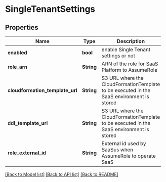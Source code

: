 # SingleTenantSettings

## Properties

Name | Type | Description | Notes
------------ | ------------- | ------------- | -------------
**enabled** | **bool** | enable Single Tenant settings or not | 
**role_arn** | **String** | ARN of the role for SaaS Platform to AssumeRole | 
**cloudformation_template_url** | **String** | S3 URL where the CloudFormationTemplate to be executed in the SaaS environment is stored | 
**ddl_template_url** | **String** | S3 URL where the CloudFormationTemplate to be executed in the SaaS environment is stored | 
**role_external_id** | **String** | External id used by SaaSus when AssumeRole to operate SaaS | 

[[Back to Model list]](../README.md#documentation-for-models) [[Back to API list]](../README.md#documentation-for-api-endpoints) [[Back to README]](../README.md)


